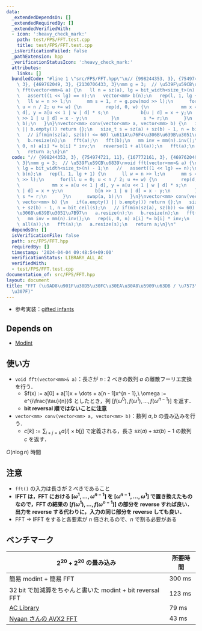 ```yaml
---
data:
  _extendedDependsOn: []
  _extendedRequiredBy: []
  _extendedVerifiedWith:
  - icon: ':heavy_check_mark:'
    path: test/FPS/FFT.test.cpp
    title: test/FPS/FFT.test.cpp
  _isVerificationFailed: false
  _pathExtension: hpp
  _verificationStatusIcon: ':heavy_check_mark:'
  attributes:
    links: []
  bundledCode: "#line 1 \"src/FPS/FFT.hpp\"\n// {998244353, 3}, {754974721, 11}, {167772161,\
    \ 3}, {469762049, 3}, {2130706433, 3}\nmm g = 3;  // \u539F\u59CB\u6839\nvoid\
    \ fft(vector<mm>& a) {\n   ll n = sz(a), lg = bit_width<size_t>(n) - 1;\n   //\
    \   assert((1 << lg) == n);\n   vector<mm> b(n);\n   rep(l, 1, lg + 1) {\n   \
    \   ll w = n >> l;\n      mm s = 1, r = g.pow(mod >> l);\n      for(ll u = 0;\
    \ u < n / 2; u += w) {\n         rep(d, 0, w) {\n            mm x = a[u << 1 |\
    \ d], y = a[u << 1 | w | d] * s;\n            b[u | d] = x + y;\n            b[n\
    \ >> 1 | u | d] = x - y;\n         }\n         s *= r;\n      }\n      swap(a,\
    \ b);\n   }\n}\nvector<mm> conv(vector<mm> a, vector<mm> b) {\n   if(a.empty()\
    \ || b.empty()) return {};\n   size_t s = sz(a) + sz(b) - 1, n = bit_ceil(s);\n\
    \   // if(min(sz(a), sz(b)) <= 60) \u611A\u76F4\u306B\u639B\u3051\u7B97\n   a.resize(n);\n\
    \   b.resize(n);\n   fft(a);\n   fft(b);\n   mm inv = mm(n).inv();\n   rep(i,\
    \ 0, n) a[i] *= b[i] * inv;\n   reverse(1 + all(a));\n   fft(a);\n   a.resize(s);\n\
    \   return a;\n}\n"
  code: "// {998244353, 3}, {754974721, 11}, {167772161, 3}, {469762049, 3}, {2130706433,\
    \ 3}\nmm g = 3;  // \u539F\u59CB\u6839\nvoid fft(vector<mm>& a) {\n   ll n = sz(a),\
    \ lg = bit_width<size_t>(n) - 1;\n   //   assert((1 << lg) == n);\n   vector<mm>\
    \ b(n);\n   rep(l, 1, lg + 1) {\n      ll w = n >> l;\n      mm s = 1, r = g.pow(mod\
    \ >> l);\n      for(ll u = 0; u < n / 2; u += w) {\n         rep(d, 0, w) {\n\
    \            mm x = a[u << 1 | d], y = a[u << 1 | w | d] * s;\n            b[u\
    \ | d] = x + y;\n            b[n >> 1 | u | d] = x - y;\n         }\n        \
    \ s *= r;\n      }\n      swap(a, b);\n   }\n}\nvector<mm> conv(vector<mm> a,\
    \ vector<mm> b) {\n   if(a.empty() || b.empty()) return {};\n   size_t s = sz(a)\
    \ + sz(b) - 1, n = bit_ceil(s);\n   // if(min(sz(a), sz(b)) <= 60) \u611A\u76F4\
    \u306B\u639B\u3051\u7B97\n   a.resize(n);\n   b.resize(n);\n   fft(a);\n   fft(b);\n\
    \   mm inv = mm(n).inv();\n   rep(i, 0, n) a[i] *= b[i] * inv;\n   reverse(1 +\
    \ all(a));\n   fft(a);\n   a.resize(s);\n   return a;\n}\n"
  dependsOn: []
  isVerificationFile: false
  path: src/FPS/FFT.hpp
  requiredBy: []
  timestamp: '2024-04-04 09:48:54+09:00'
  verificationStatus: LIBRARY_ALL_AC
  verifiedWith:
  - test/FPS/FFT.test.cpp
documentation_of: src/FPS/FFT.hpp
layout: document
title: "FFT (\u9AD8\u901F\u30D5\u30FC\u30EA\u30A8\u5909\u63DB / \u7573\u307F\u8FBC\
  \u307F)"
---
```

- 参考実装：[gifted infants](https://yosupo.hatenablog.com/entry/2019/07/02/122433)

## Depends on

- [Modint](../modint/modint.hpp)

## 使い方

- `void fft(vector<mm>& a)`：長さが $n$ : $2$ べきの数列 $a$ の離散フーリエ変換を行う．
    - $f(x) := a[0] + a[1]x + \dots + a[n - 1]x^{n - 1},\ \omega := e^{i\frac{\tau}{n}}$ としたとき，列 $[f(\omega^0), f(\omega^1), \dots, f(\omega^{n-1})]$ を返す．
    - **bit reversal 順ではないことに注意**
- `vector<mm> conv(vector<mm> a, vector<mm> b)`：数列 $a, b$ の畳み込みを行う．
    - $c[k] := \sum_{i + j = k}a[i] \times b[j]$ で定義される，長さ $\text{sz}(a) + \text{sz}(b) - 1$ の数列 $c$ を返す．

$O(n \log n)$ 時間

## 注意

- `fft()` の入力は長さが 2 べきであること
- **IFFT は，FFT における $[\omega^1, \dots, \omega^{n-1}]$ を $[\omega^{n-1}, \dots, \omega^{1}]$ で置き換えたものなので，FFT の結果の $[f(\omega^1), \dots, f(\omega^{n-1})]$ の部分を reverse すれば良い．出力を reverse する代わりに，入力の同じ部分を reverse しても良い．**
- FFT → IFFT をすると各要素が $n$ 倍されるので、$n$ で割る必要がある

## ベンチマーク

| $2^{20} + 2^{20}$ の畳み込み | 所要時間 |
| --- | --- |
| 簡易 modint + 簡易 FFT | 300 ms |
| 32 bit で加減算をちゃんと書いた modint + bit reversal FFT | 123 ms |
| [AC Library](https://github.com/atcoder/ac-library/blob/d8ca7f26686f6c78d15d13ca438ea866526e87fb/atcoder/convolution.hpp) | 79 ms |
| [Nyaan さんの AVX2 FFT](https://nyaannyaan.github.io/library/verify/verify-yosupo-ntt/yosupo-convolution-ntt-avx2.test.cpp) | 43 ms |
